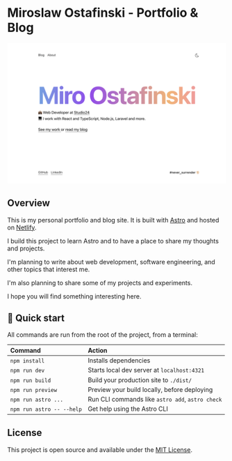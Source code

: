 # Miroslaw Ostafinski - Portfolio & Blog

![Miroslaw Ostafinski Portfolio & Blog](/public/images/screenshot.png)


## Overview

This is my personal portfolio and blog site. It is built with [Astro](https://astro.build) and hosted on [Netlify](https://netlify.com).

I build this project to learn Astro and to have a place to share my thoughts and projects.

I'm planning to write about web development, software engineering, and other topics that interest me.

I'm also planning to share some of my projects and experiments.

I hope you will find something interesting here.

## 🚀 Quick start

All commands are run from the root of the project, from a terminal:

| Command                   | Action                                           |
| :------------------------ | :----------------------------------------------- |
| `npm install`             | Installs dependencies                            |
| `npm run dev`             | Starts local dev server at `localhost:4321`      |
| `npm run build`           | Build your production site to `./dist/`          |
| `npm run preview`         | Preview your build locally, before deploying     |
| `npm run astro ...`       | Run CLI commands like `astro add`, `astro check` |
| `npm run astro -- --help` | Get help using the Astro CLI                     |

## License

This project is open source and available under the [MIT License](LICENSE).